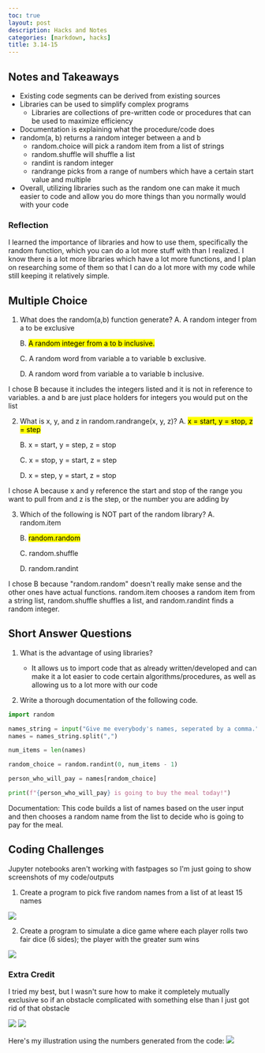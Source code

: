 ```yaml
---
toc: true
layout: post
description: Hacks and Notes
categories: [markdown, hacks]
title: 3.14-15
---
```


## Notes and Takeaways
- Existing code segments can be derived from existing sources
- Libraries can be used to simplify complex programs
    - Libraries are collections of pre-written code or procedures that can be used to maximize efficiency
- Documentation is explaining what the procedure/code does
- random(a, b) returns a random integer between a and b
    - random.choice will pick a random item from a list of strings
    - random.shuffle will shuffle a list
    - randint is random integer
    - randrange picks from a range of numbers which have a certain start value and multiple
- Overall, utilizing libraries such as the random one can make it much easier to code and allow you do more things than you normally would with your code

### Reflection
I learned the importance of libraries and how to use them, specifically the random function, which you can do a lot more stuff with than I realized. I know there is a lot more libraries which have a lot more functions, and I plan on researching some of them so that I can do a lot more with my code while still keeping it relatively simple.

## Multiple Choice

1. What does the random(a,b) function generate?
    A. A random integer from a to be exclusive

    B. <mark>A random integer from a to b inclusive.</mark>

    C. A random word from variable a to variable b exclusive.

    D. A random word from variable a to variable b inclusive.

I chose B because it includes the integers listed and it is not in reference to variables. a and b are just place holders for integers you would put on the list

2. What is x, y, and z in random.randrange(x, y, z)?
    A. <mark>x = start, y = stop, z = step</mark>

    B. x = start, y = step, z = stop

    C. x = stop, y = start, z = step

    D. x = step, y = start, z = stop

I chose A because x and y reference the start and stop of the range you want to pull from and z is the step, or the number you are adding by

3. Which of the following is NOT part of the random library?
    A. random.item

    B. <mark>random.random</mark>

    C. random.shuffle

    D. random.randint

I chose B because "random.random" doesn't really make sense and the other ones have actual functions. random.item chooses a random item from a string list, random.shuffle shuffles a list, and random.randint finds a random integer.

## Short Answer Questions
1. What is the advantage of using libraries?
    - It allows us to import code that as already written/developed and can make it a lot easier to code certain algorithms/procedures, as well as allowing us to a lot more with our code

2. Write a thorough documentation of the following code.

```python
import random 

names_string = input("Give me everybody's names, seperated by a comma.")
names = names_string.split(",")

num_items = len(names)

random_choice = random.randint(0, num_items - 1)

person_who_will_pay = names[random_choice]

print(f"{person_who_will_pay} is going to buy the meal today!")
```

Documentation: This code builds a list of names based on the user input and then chooses a random name from the list to decide who is going to pay for the meal.

## Coding Challenges
Jupyter notebooks aren't working with fastpages so I'm just going to show screenshots of my code/outputs

1. Create a program to pick five random names from a list of at least 15 names

![]({{site.baseurl}}/images/challenge1.png)

2. Create a program to simulate a dice game where each player rolls two fair dice (6 sides); the player with the greater sum wins

![]({{site.baseurl}}/images/challenge2.png)

### Extra Credit
I tried my best, but I wasn't sure how to make it completely mutually exclusive so if an obstacle complicated with something else than I just got rid of that obstacle

![]({{site.baseurl}}/images/extracreditcode.png)
![]({{site.baseurl}}/images/extracreditoutput.png)

Here's my illustration using the numbers generated from the code:
![]({{site.baseurl}}/images/extracreditresult.png)